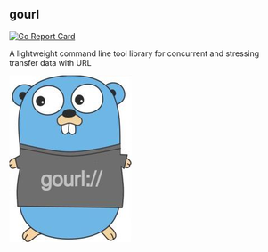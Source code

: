 gourl
---

[![Go Report Card](https://goreportcard.com/badge/github.com/odair-pedro/gourl)](https://goreportcard.com/report/github.com/odair-pedro/gourl)



A lightweight command line tool library for concurrent and stressing transfer data with URL 

<img align="center" src="gourl-gopher.jpg">
